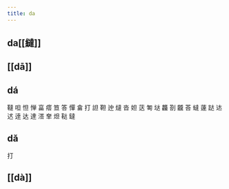 ```yaml
---
title: da
---
```


## da[[繨]]
## [[dā]]
## dá
韃
呾
怛
惮
畗
瘩
笪
答
憚
畣
打
詚
靼
迚
燵
沓
妲
荙
匒
垯
龘
剳
龖
荅
蟽
薘
跶
迏
迖
逹
达
達
溚
羍
炟
鞑
鐽
## dǎ
打
## [[dà]]
